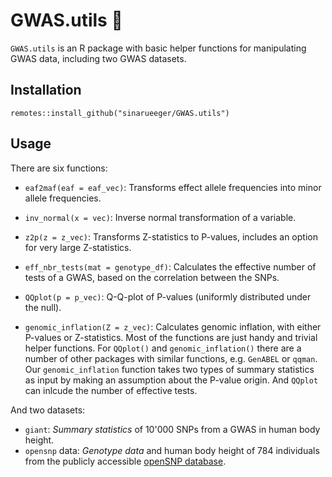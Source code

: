 
# GWAS.utils 🚧

`GWAS.utils` is an R package with basic helper functions for manipulating GWAS data, including two GWAS datasets. 

## Installation

```
remotes::install_github("sinarueeger/GWAS.utils")
```

## Usage

There are six functions: 

- `eaf2maf(eaf = eaf_vec)`: Transforms effect allele frequencies into minor allele frequencies. 

- `inv_normal(x = vec)`: Inverse normal transformation of a variable.

- `z2p(z = z_vec)`: Transforms Z-statistics to P-values, includes an option for very large Z-statistics. 

- `eff_nbr_tests(mat = genotype_df)`: Calculates the effective number of tests of a GWAS, based on the correlation between the SNPs. 

- `QQplot(p = p_vec)`: Q-Q-plot of P-values (uniformly distributed under the null). 

- `genomic_inflation(Z = z_vec)`: Calculates genomic inflation, with either P-values or Z-statistics. 
Most of the functions are just handy and trivial helper functions. For `QQplot()` and `genomic_inflation()` there are a number of other packages with similar functions, e.g. `GenABEL` or `qqman`. Our `genomic_inflation` function takes two types of summary statistics as input by making an assumption about the P-value origin. And `QQplot` can inlcude the number of effective tests. 


And two datasets:

- `giant`: _Summary statistics_ of 10'000 SNPs from a GWAS in human body height.
- `opensnp` data: _Genotype data_ and human body height of 784 individuals from the publicly accessible [openSNP database](http://opensnp.org/snps). 
